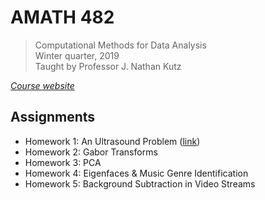 # AMATH 482

> Computational Methods for Data Analysis  
> Winter quarter, 2019  
> Taught by Professor J. Nathan Kutz  

_[Course website]_

## Assignments

 * Homework 1: An Ultrasound Problem ([link][1])
 * Homework 2: Gabor Transforms
 * Homework 3: PCA
 * Homework 4: Eigenfaces & Music Genre Identification
 * Homework 5: Background Subtraction in Video Streams


[Course website]: https://faculty.washington.edu/kutz/KutzBook/KutzBook.html
[1]: hw1/

